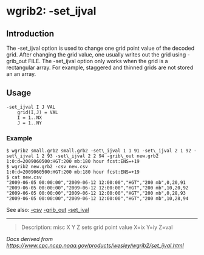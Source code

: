 # wgrib2: -set_ijval

## Introduction

The -set_ijval option is used to change one grid point value
of the decoded grid. After changing the grid value, one usually writes out the grid using
-grib_out FILE.
The -set_ijval option only works when the grid is
a rectangular array. For example, staggered and thinned grids are not stored an an array.

## Usage

```
-set_ijval I J VAL
    grid(I,J) = VAL
    I = 1..NX
    J = 1..NY
```

### Example

```
$ wgrib2 small.grb2 small.grb2 -set\_ijval 1 1 91 -set\_ijval 2 1 92 -set\_ijval 1 2 93 -set\_ijval 2 2 94 -grib\_out new.grb2
1:0:d=2009060500:HGT:200 mb:180 hour fcst:ENS=+19
$ wgrib2 new.grb2 -csv new.csv
1:0:d=2009060500:HGT:200 mb:180 hour fcst:ENS=+19
$ cat new.csv
"2009-06-05 00:00:00","2009-06-12 12:00:00","HGT","200 mb",0,20,91
"2009-06-05 00:00:00","2009-06-12 12:00:00","HGT","200 mb",10,20,92
"2009-06-05 00:00:00","2009-06-12 12:00:00","HGT","200 mb",0,28,93
"2009-06-05 00:00:00","2009-06-12 12:00:00","HGT","200 mb",10,28,94
```

See also:
[-csv](./csv.md)
[-grib_out](./grib_out.md)
[-set_ival](./set_ival.md)

---

> Description: misc X Y Z sets grid point value X=ix Y=iy Z=val

_Docs derived from <https://www.cpc.ncep.noaa.gov/products/wesley/wgrib2/set_ijval.html>_

